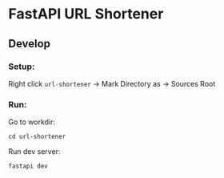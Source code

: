 # FastAPI URL Shortener

## Develop

### Setup:

Right click `url-shortener` -> Mark Directory as -> Sources Root

### Run:
Go to workdir:
```shell
cd url-shortener
```

Run dev server:
```shell
fastapi dev
```
